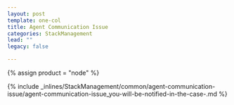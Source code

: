 ```yaml
---
layout: post
template: one-col
title: Agent Communication Issue
categories: StackManagement
lead: ""
legacy: false

---
```

{% assign product = "node" %}

{% include _inlines/StackManagement/common/agent-communication-issue/agent-communication-issue_you-will-be-notified-in-the-case-.md %}
